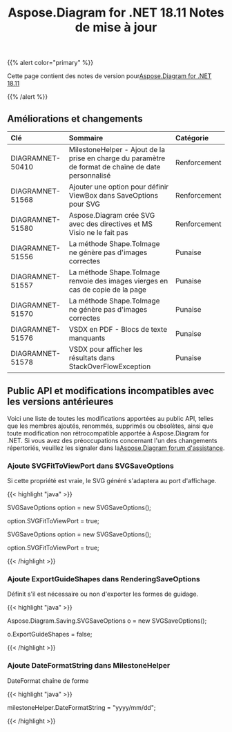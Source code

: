 ﻿---
title: Aspose.Diagram for .NET 18.11 Notes de mise à jour
type: docs
weight: 20
url: /fr/net/aspose-diagram-for-net-18-11-release-notes/
---
{{% alert color="primary" %}} 

Cette page contient des notes de version pour[Aspose.Diagram for .NET 18.11](https://www.nuget.org/packages/Aspose.Diagram/18.11.0)

{{% /alert %}} 
## **Améliorations et changements**

|**Clé**|**Sommaire**|**Catégorie**|
|:- |:- |:- |
|DIAGRAMNET-50410|MilestoneHelper - Ajout de la prise en charge du paramètre de format de chaîne de date personnalisé|Renforcement|
|DIAGRAMNET-51568|Ajouter une option pour définir ViewBox dans SaveOptions pour SVG|Renforcement|
|DIAGRAMNET-51580|Aspose.Diagram crée SVG avec des directives et MS Visio ne le fait pas|Renforcement|
|DIAGRAMNET-51556|La méthode Shape.ToImage ne génère pas d'images correctes|Punaise|
|DIAGRAMNET-51557|La méthode Shape.ToImage renvoie des images vierges en cas de copie de la page|Punaise|
|DIAGRAMNET-51570|La méthode Shape.ToImage ne génère pas d'images correctes|Punaise|
|DIAGRAMNET-51576|VSDX en PDF - Blocs de texte manquants|Punaise|
|DIAGRAMNET-51578|VSDX pour afficher les résultats dans StackOverFlowException|Punaise|
## **Public API et modifications incompatibles avec les versions antérieures**
Voici une liste de toutes les modifications apportées au public API, telles que les membres ajoutés, renommés, supprimés ou obsolètes, ainsi que toute modification non rétrocompatible apportée à Aspose.Diagram for .NET. Si vous avez des préoccupations concernant l'un des changements répertoriés, veuillez les signaler dans la[Aspose.Diagram forum d'assistance](https://forum.aspose.com/c/diagram/17).
### **Ajoute SVGFitToViewPort dans SVGSaveOptions**
Si cette propriété est vraie, le SVG généré s'adaptera au port d'affichage.

{{< highlight "java" >}}

 SVGSaveOptions option = new SVGSaveOptions();

option.SVGFitToViewPort = true;

SVGSaveOptions option = new SVGSaveOptions();

option.SVGFitToViewPort = true;

{{< /highlight >}}
### **Ajoute ExportGuideShapes dans RenderingSaveOptions**
Définit s'il est nécessaire ou non d'exporter les formes de guidage.

{{< highlight "java" >}}

 Aspose.Diagram.Saving.SVGSaveOptions o = new SVGSaveOptions();

o.ExportGuideShapes = false;

{{< /highlight >}}
### **Ajoute DateFormatString dans MilestoneHelper**
DateFormat chaîne de forme

{{< highlight "java" >}}

 milestoneHelper.DateFormatString = "yyyy/mm/dd";

{{< /highlight >}}
